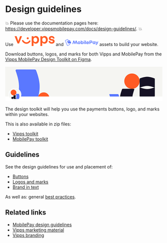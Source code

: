 <!-- START_METADATA
---
title: Design guidelines for Vipps MobilePay
sidebar_label: Overview
sidebar_position: 1
hide_table_of_contents: true
pagination_next: null
pagination_prev: null
---
END_METADATA -->

# Design guidelines

<!-- START_COMMENT -->
💥 Please use the documentation pages here: <https://developer.vippsmobilepay.com/docs/design-guidelines/>. 💥
<!-- END_COMMENT -->

Use ![Vipps](images/vipps/logo.svg) and ![MobilePay](images/mobilepay/MP_logo.png) assets to build your website.

Download buttons, logos, and marks for both Vipps and MobilePay from the [Vipps MobilePay Design Toolkit on Figma](https://www.figma.com/@vippsmobilepay).

[![Vipps MobilePay Design Toolkit on Figma](images/vmp_figma.png)](https://www.figma.com/@vippsmobilepay)

The design toolkit will help you use the payments buttons, logo, and marks within your websites.

This is also available in zip files:

* [Vipps toolkit](/downloads/vipps-design-toolkit.zip)
* [MobilePay toolkit](/downloads/mobilepay-design-toolkit.zip)

## Guidelines

See the design guidelines for use and placement of:

* [Buttons](buttons.md)
* [Logos and marks](logo-and-mark.md)
* [Brand in text](text-guidelines.md)

As well as: general [best practices](best-practices.md).

## Related links

* [MobilePay design guidelines](https://www.mobilepaygroup.com/design#)
* [Vipps marketing material](https://www.vipps.no/markedsmateriell/)
* [Vipps branding](https://brand.vipps.no/)
